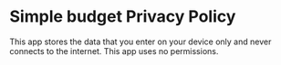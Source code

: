 # Simple budget Privacy Policy
This app stores the data that you enter on your device only and never connects to the internet. This app uses no permissions.
